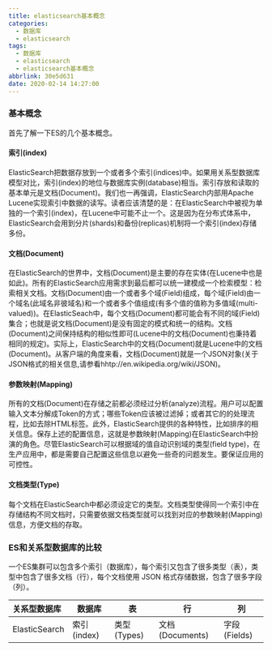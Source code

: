 ```yaml
---
title: elasticsearch基本概念
categories:
  - 数据库
  - elasticsearch
tags:
  - 数据库
  - elasticsearch
  - elasticsearch基本概念
abbrlink: 30e5d631
date: 2020-02-14 14:27:00
---
```




### 基本概念

首先了解一下ES的几个基本概念。

#### 索引(index)

ElasticSearch把数据存放到一个或者多个索引(indices)中。如果用关系型数据库模型对比，索引(index)的地位与数据库实例(database)相当。索引存放和读取的基本单元是文档(Document)。我们也一再强调，ElasticSearch内部用Apache Lucene实现索引中数据的读写。读者应该清楚的是：在ElasticSearch中被视为单独的一个索引(index)，在Lucene中可能不止一个。这是因为在分布式体系中，ElasticSearch会用到分片(shards)和备份(replicas)机制将一个索引(index)存储多份。

#### 文档(Document)

在ElasticSearch的世界中，文档(Document)是主要的存在实体(在Lucene中也是如此)。所有的ElasticSearch应用需求到最后都可以统一建模成一个检索模型：检索相关文档。文档(Document)由一个或者多个域(Field)组成，每个域(Field)由一个域名(此域名非彼域名)和一个或者多个值组成(有多个值的值称为多值域(multi-valued))。在ElasticSeach中，每个文档(Document)都可能会有不同的域(Field)集合；也就是说文档(Document)是没有固定的模式和统一的结构。文档(Document)之间保持结构的相似性即可(Lucene中的文档(Document)也秉持着相同的规定)。实际上，ElasticSearch中的文档(Document)就是Lucene中的文档(Document)。从客户端的角度来看，文档(Document)就是一个JSON对象(关于JSON格式的相关信息,请参看hhtp://en.wikipedia.org/wiki/JSON)。

#### 参数映射(Mapping)

所有的文档(Document)在存储之前都必须经过分析(analyze)流程。用户可以配置输入文本分解成Token的方式；哪些Token应该被过滤掉；或者其它的的处理流程，比如去除HTML标签。此外，ElasticSearch提供的各种特性，比如排序的相关信息。保存上述的配置信息，这就是参数映射(Mapping)在ElasticSearch中扮演的角色。尽管ElasticSearch可以根据域的值自动识别域的类型(field type)，在生产应用中，都是需要自己配置这些信息以避免一些奇的问题发生。要保证应用的可控性。

#### 文档类型(Type)

每个文档在ElasticSearch中都必须设定它的类型。文档类型使得同一个索引中在存储结构不同文档时，只需要依据文档类型就可以找到对应的参数映射(Mapping)信息，方便文档的存取。

### ES和关系型数据库的比较

一个ES集群可以包含多个索引（数据库），每个索引又包含了很多类型（表），类型中包含了很多文档（行），每个文档使用 JSON 格式存储数据，包含了很多字段（列）。

| 关系型数据库  | 数据库      | 表          | 行              | 列           |
| :------------ | ----------- | ----------- | --------------- | ------------ |
| ElasticSearch | 索引(index) | 类型(Types) | 文档(Documents) | 字段(Fields) |

 